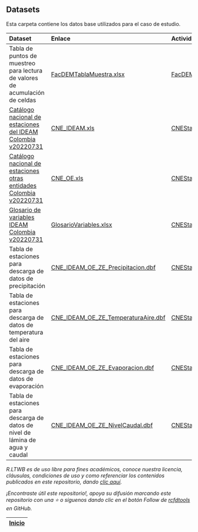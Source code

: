 ## Datasets

Esta carpeta contiene los datos base utilizados para el caso de estudio.

| Dataset                                                                                                            | Enlace                                                                                                                            | Actividad                                                                         |
|:-------------------------------------------------------------------------------------------------------------------|:----------------------------------------------------------------------------------------------------------------------------------|:----------------------------------------------------------------------------------|
| Tabla de puntos de muestreo para lectura de valores de acumulación de celdas                                       | [FacDEMTablaMuestra.xlsx](https://github.com/rcfdtools/R.LTWB/blob/main/.datasets/FacDEMTablaMuestra.xlsx)                        | [FacDEM](https://github.com/rcfdtools/R.LTWB/tree/main/Section02/FacDEM)          |
| [Catálogo nacional de estaciones del IDEAM Colombia v20220731](http://dhime.ideam.gov.co/atencionciudadano/)       | [CNE_IDEAM.xls](https://github.com/rcfdtools/R.LTWB/blob/main/.datasets/CNE_IDEAM.xls)                                            | [CNEStation](https://github.com/rcfdtools/R.LTWB/tree/main/Section03/CNEStation)  |
| [Catálogo nacional de estaciones otras entidades Colombia v20220731](http://dhime.ideam.gov.co/atencionciudadano/) | [CNE_OE.xls](https://github.com/rcfdtools/R.LTWB/blob/main/.datasets/CNE_OE.xls)                                                  | [CNEStation](https://github.com/rcfdtools/R.LTWB/tree/main/Section03/CNEStation)  |
| [Glosario de variables IDEAM Colombia v20220731](http://dhime.ideam.gov.co/atencionciudadano/)                     | [GlosarioVariables.xlsx](http://dhime.ideam.gov.co/atencionciudadano/)                                                            | [CNEStation](https://github.com/rcfdtools/R.LTWB/tree/main/Section01/CaseStudy)   |
| Tabla de estaciones para descarga de datos de precipitación                                                        | [CNE_IDEAM_OE_ZE_Precipitacion.dbf](https://github.com/rcfdtools/R.LTWB/blob/main/.datasets/CNE_IDEAM_OE_ZE_Precipitacion.dbf)    | [CNEStation](https://github.com/rcfdtools/R.LTWB/tree/main/Section01/CaseStudy)   |
| Tabla de estaciones para descarga de datos de temperatura del aire                                                 | [CNE_IDEAM_OE_ZE_TemperaturaAire.dbf](https://github.com/rcfdtools/R.LTWB/blob/main/.datasets/CNE_IDEAM_OE_ZE_Precipitacion.dbf)  | [CNEStation](https://github.com/rcfdtools/R.LTWB/tree/main/Section01/CaseStudy)   |
| Tabla de estaciones para descarga de datos de evaporación                                                          | [CNE_IDEAM_OE_ZE_Evaporacion.dbf](https://github.com/rcfdtools/R.LTWB/blob/main/.datasets/CNE_IDEAM_OE_ZE_Precipitacion.dbf)      | [CNEStation](https://github.com/rcfdtools/R.LTWB/tree/main/Section01/CaseStudy)   |
| Tabla de estaciones para descarga de datos de nivel de lámina de agua y caudal                                     | [CNE_IDEAM_OE_ZE_NivelCaudal.dbf](https://github.com/rcfdtools/R.LTWB/blob/main/.datasets/CNE_IDEAM_OE_ZE_Precipitacion.dbf)      | [CNEStation](https://github.com/rcfdtools/R.LTWB/tree/main/Section01/CaseStudy)   |

 
_R.LTWB es de uso libre para fines académicos, conoce nuestra licencia, cláusulas, condiciones de uso y como referenciar los contenidos publicados en este repositorio, dando [clic aquí](https://github.com/rcfdtools/R.LTWB/wiki/License)._

_¡Encontraste útil este repositorio!, apoya su difusión marcando este repositorio con una ⭐ o síguenos dando clic en el botón Follow de [rcfdtools](https://github.com/rcfdtools) en GitHub._

| [Inicio](https://github.com/rcfdtools/R.LTWB/wiki) |
|----------------------------------------------------|